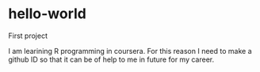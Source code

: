# hello-world
First project

I am learining R programming in coursera. For this reason I need to make a github ID so that it can be of help to me in future for my career. 
